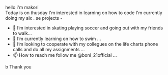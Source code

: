 hello i'm makori  
Today is on thusday 
I'm interested in learning  on how to code
I'm currently doing my alx . se  projects -
- 👀 I’m interested in  skating playing soccer and going out with my friends to walk...
- 🌱 I’m currently learning  on how to swim ...
- 💞️ I’m looking to cooperate  with my collegues on  the life charts phone calls  and do all my assignments ...
- 📫 How to reach me   follow me @boni_21official ...

<!---
Makori48/Makori48 is a ✨ special ✨ repository because its `README.md` (this file) appears on your GitHub profile.
You can click the Preview link to take a look at your changes.
--->b Thank you 
